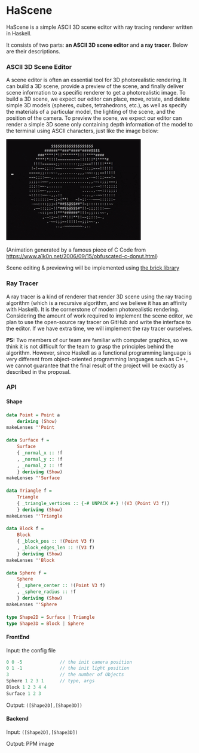 # HaScene
HaScene is a simple ASCII 3D scene editor with ray tracing renderer written in Haskell.

It consists of two parts: **an ASCII 3D scene editor** and **a ray tracer**. Below are their descriptions.

### ASCII 3D Scene Editor

A scene editor is often an essential tool for 3D photorealistic rendering. It can build a 3D scene, provide a preview of the scene, and finally deliver scene information to a specific renderer to get a photorealistic image. To build a 3D scene, we expect our editor can place, move, rotate, and delete simple 3D models (spheres, cubes, tetrahedrons, etc.), as well as specify the materials of a particular model, the lighting of the scene, and the position of the camera. To preview the scene, we expect our editor can render a simple 3D scene only containing depth information of the model to the terminal using ASCII characters, just like the image below:

![donut](https://github.com/TaKeTube/HaScene/blob/main/donut.gif?raw=true)

(Animation generated by a famous piece of C Code from https://www.a1k0n.net/2006/09/15/obfuscated-c-donut.html)

Scene editing & previewing will be implemented using [the brick library](https://github.com/jtdaugherty/brick/)

### Ray Tracer

A ray tracer is a kind of renderer that render 3D scene using the ray tracing algorithm (which is a recursive algorithm, and we believe it has an affinity with Haskell). It is the cornerstone of modern photorealistic rendering. Considering the amount of work required to implement the scene editor, we plan to use the open-source ray tracer on GitHub and write the interface to the editor. If we have extra time, we will implement the ray tracer ourselves.

**PS:** Two members of our team are familiar with computer graphics, so we think it is not difficult for the team to grasp the principles behind the algorithm. However, since Haskell as a functional programming language is very different from object-oriented programming languages such as C++, we cannot guarantee that the final result of the project will be exactly as described in the proposal.

### API

#### Shape

```haskell
data Point = Point a
	deriving (Show)
makeLenses ''Point

data Surface f =
    Surface
    { _normal_x :: !f
    , _normal_y :: !f
    , _normal_z :: !f
    } deriving (Show)
makeLenses ''Surface

data Triangle f =
    Triangle
    { _triangle_vertices :: {-# UNPACK #-} !(V3 (Point V3 f))
    } deriving (Show)
makeLenses ''Triangle

data Block f =
    Block
    { _block_pos :: !(Point V3 f)
    , _block_edges_len :: !(V3 f)
    } deriving (Show)
makeLenses ''Block

data Sphere f =
    Sphere
    { _sphere_center :: !(Point V3 f)
    , _sphere_radius :: !f
    } deriving (Show)
makeLenses ''Sphere

type Shape2D = Surface | Triangle
type Shape3D = Block | Sphere
```



#### FrontEnd

Input: the config file

```c
0 0 -5              // the init camera position
0 1 -1              // the init light position
3	                // the number of Objects
Sphere 1 2 3 1      // type, args
Block 1 2 3 4 4
Surface 1 2 3
```

Output: `([Shape2D],[Shape3D])`

#### Backend

Input: `([Shape2D],[Shape3D])`

Output: PPM image